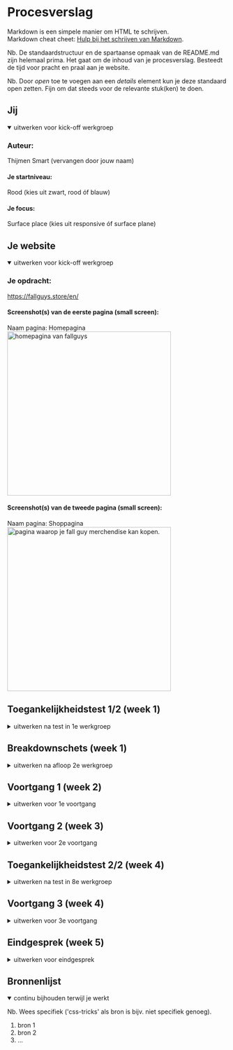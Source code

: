# Procesverslag
Markdown is een simpele manier om HTML te schrijven.  
Markdown cheat cheet: [Hulp bij het schrijven van Markdown](https://github.com/adam-p/markdown-here/wiki/Markdown-Cheatsheet).

Nb. De standaardstructuur en de spartaanse opmaak van de README.md zijn helemaal prima. Het gaat om de inhoud van je procesverslag. Besteedt de tijd voor pracht en praal aan je website.

Nb. Door *open* toe te voegen aan een *details* element kun je deze standaard open zetten. Fijn om dat steeds voor de relevante stuk(ken) te doen.





## Jij

<details open>
  <summary>uitwerken voor kick-off werkgroep</summary>

  ### Auteur:
  Thijmen Smart (vervangen door jouw naam)

  #### Je startniveau:
  Rood (kies uit zwart, rood óf blauw)

  #### Je focus:
  Surface place (kies uit responsive óf surface plane)
 
</details>





## Je website

<details open>
  <summary>uitwerken voor kick-off werkgroep</summary>

  ### Je opdracht:
  https://fallguys.store/en/

  #### Screenshot(s) van de eerste pagina (small screen): 
  Naam pagina: Homepagina
  <img src="readme-images/fallguys1.jpg" width="375px" alt="homepagina van fallguys">

  #### Screenshot(s) van de tweede pagina (small screen):
  Naam pagina: Shoppagina
  <img src="readme-images/fallguys2.jpg" width="375px" alt="pagina waarop je fall guy merchendise kan kopen.">
 
</details>



## Toegankelijkheidstest 1/2 (week 1)

<details>
  <summary>uitwerken na test in 1e werkgroep</summary>

  ### Bevindingen
  Lijst met je bevindingen die in de test naar voren kwamen:

  #### Screenreader
  Hier ging ik de interface van fallguys testen d.m.v een voiceover. Dit was erg frustrerend omdat het best lastig te begrijpen is. De website heeft niet de beste focus state. Daarnaast is de site opgebouwd uit DIVS waardoor de voiceover niet de juiste elementen kan lezen.<br>
    <img src="readme-images/Voiceover.jpg" width="375px" alt="pagina waarop je fall guy merchendise kan kopen.">
  
  <strong>Oplossingen</strong>
  <li>
    <ul>Instellingen personaliseren</ul>
    <ul>Oefenen</ul>
    <ul>Stem veranderen</ul>
    <ul>Snelheid van de stemveranderen</ul>
    <ul>Sneltoetsen gebruiken zoals TAB d.m.v de DOM van de site gebruiken om te navigeren.</ul>
  </li>


  #### Muis en Toetsenbord 
  Hier ging ik testen of ik de interface, muis en het toetsenbord kon gebruiken terwijl ik werd afgeleid door een balon omhoog te houden. Om mezelf te kunnen verplaatsen in een doelgroep die snel wordt afgeleid. Het was erg moeilijk om te kunnen focussen. (met indien nodig afbeeldingen)<br>
  <img src="readme-images/concentratie.jpg" width="375px" alt="pagina waarop je fall guy merchendise kan kopen.">
  
  <strong>Oplossingen</strong>
  <li>
    <ul>Duidelijk focus state</ul>
    <ul>veel wit ruimte</ul>
    <ul>duidelijk zien waar je cursor zich bevindt</ul>
    <ul>Weinig afleiding content</ul>
    <ul>Duidelijke headers</ul>
  </li>


  #### Motoriek (shocks, elastiekjes)
  Hier ging ik d.m.v elastiekjes om mijn vingers wikkelen de website doorbrowsen. Daarnaast heb ik ook een schokmaschine op mijn arm geplaatst, zodat ik kan ervaren hoe mensen met spasme met het browsen omgaan. Om mezelf te verdiepen in mensen met een slectere moteriek.<br>
    <img src="readme-images/Elastiek.jpg" width="375px" alt="pagina waarop je fall guy merchendise kan kopen."><br>
   <img src="readme-images/schokken-spasme.jpg" width="375px" alt="pagina waarop je fall guy merchendise kan kopen.">

  <strong>Oplossingen</strong>
    <li>
      <ul>Arm ondersteuning</ul>
      <ul>Groot toetsenbord</ul>
      <ul>Een speciale muis om dingen te selecteren of te scrollen</ul>
  </li>


  #### Visueel (brillen, contrast, kleurenblind, dark/light). 
  Hier ging ik de toegankelijkheid testen voor visueel beperkte mensen d.m.v een bril op te doen die het lastig maakt om goed te kunnen zien. <br>
    <img src="readme-images/vlekken.jpg" width="375px" alt="pagina waarop je fall guy merchendise kan kopen.">

  <strong>Oplossingen</strong>
  <li>
    <ul>Braille typen</ul>
    <ul>Screenreader gebruiken</ul>
    <ul>Sneltoetsen gebruiken zoals TAB</ul>
    <ul>Contrast of de helderheid veranderen</ul>
  </li>

</details>



## Breakdownschets (week 1)

<details>
  <summary>uitwerken na afloop 2e werkgroep</summary>

  ### de hele pagina: 
  <img src="readme-images/dummy-plaatje.jpg" width="375px" alt="breakdown van de hele pagina">

  ### dynamisch deel (bijv menu): 
  <img src="readme-images/dummy-plaatje.jpg" width="375px" alt="breakdown van een dynamisch deel">

  ### wellicht nog een dynamisch deel (bijv filter): 
  <img src="readme-images/dummy-plaatje.jpg" width="375px" alt="breakdown van nog een dynamisch deel">

</details>





## Voortgang 1 (week 2)

<details>
  <summary>uitwerken voor 1e voortgang</summary>

  ### Stand van zaken
  hier dit ging goed & dit was lastig (neem ook screenshots op van delen van je website en code)


  ### Agenda voor meeting
  samen met je groepje opstellen

  | student 1      | student 2          | student 3    | student 4        |
  | ---            | ---                | ---          | ---              |
  | dit bespreken  | en dit             | en ik dit    | en dan ik dat    |
  | en dat ook nog | dit als er tijd is | nog een punt | dit wil ik zeker |
  | ...            | ...                | ...          | ...              |


  ### Verslag van meeting
  hier na afloop snel de uitkomsten van de meeting vastleggen

  - punt 1
  - punt 2
  - nog een punt
  - ...

</details>





## Voortgang 2 (week 3)

<details>
  <summary>uitwerken voor 2e voortgang</summary>

  ### Stand van zaken
  hier dit ging goed & dit was lastig (neem ook screenshots op van delen van je website en code)


  ### Agenda voor meeting
  samen met je groepje opstellen

  | student 1      | student 2          | student 3    | student 4        |
  | ---            | ---                | ---          | ---              |
  | dit bespreken  | en dit             | en ik dit    | en dan ik dat    |
  | en dat ook nog | dit als er tijd is | nog een punt | dit wil ik zeker |
  | ...            | ...                | ...          | ...              |


  ### Verslag van meeting
  hier na afloop snel de uitkomsten van de meeting vastleggen

  - punt 1
  - punt 2
  - nog een punt
- ...

</details>





## Toegankelijkheidstest 2/2 (week 4)

<details>
  <summary>uitwerken na test in 8e werkgroep</summary>

  ### Bevindingen
  Lijst met je bevindingen die in de test naar voren kwamen (geef ook aan wat er verbeterd is):

  #### Screenreader
  Hier korte omschrijving (met indien nodig afbeeldingen)

  Hier een omschrijving van hoe het opgelost kan worden (met indien nodig afbeeldingen)


  #### Muis en Toetsenbord 
  Hier korte omschrijving (met indien nodig afbeeldingen)

  Hier een omschrijving van hoe het opgelost kan worden (met indien nodig afbeeldingen)


  #### Motoriek (shocks, elastiekjes)
  Hier korte omschrijving (met indien nodig afbeeldingen)

  Hier een omschrijving van hoe het opgelost kan worden (met indien nodig afbeeldingen)


  #### Visueel (brillen, contrast, kleurenblind, dark/light). 
  Hier korte omschrijving (met indien nodig afbeeldingen)

  Hier een omschrijving van hoe het opgelost kan worden (met indien nodig afbeeldingen)

</details>





## Voortgang 3 (week 4)

<details>
  <summary>uitwerken voor 3e voortgang</summary>

  ### Stand van zaken
  hier dit ging goed & dit was lastig (neem ook screenshots op van delen van je website en code)


  ### Agenda voor meeting
  samen met je groepje opstellen

  | student 1      | student 2          | student 3    | student 4        |
  | ---            | ---                | ---          | ---              |
  | dit bespreken  | en dit             | en ik dit    | en dan ik dat    |
  | en dat ook nog | dit als er tijd is | nog een punt | dit wil ik zeker |
  | ...            | ...                | ...          | ...              |


  ### Verslag van meeting
  hier na afloop snel de uitkomsten van de meeting vastleggen

  - punt 1
  - punt 2
  - nog een punt
  - ...

</details>





## Eindgesprek (week 5)

<details>
  <summary>uitwerken voor eindgesprek</summary>

  ### Je uitkomst - karakteristiek screenshots:
  <img src="readme-images/dummy-plaatje.jpg" width="375px" alt="uitomst opdracht 1">


  ### Dit ging goed/Heb ik geleerd: 
  Korte omschrijving met plaatjes

  <img src="readme-images/dummy-plaatje.jpg" width="375px" alt="top">


  ### Dit was lastig/Is niet gelukt:
  Korte omschrijving met plaatjes

  <img src="readme-images/dummy-plaatje.jpg" width="375px" alt="bummer">
</details>





## Bronnenlijst

<details open>
  <summary>continu bijhouden terwijl je werkt</summary>

  Nb. Wees specifiek ('css-tricks' als bron is bijv. niet specifiek genoeg).

  1. bron 1
  2. bron 2
  3. ...

</details>
